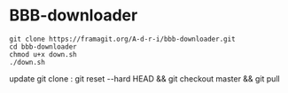 # BBB-downloader

```{bash}
git clone https://framagit.org/A-d-r-i/bbb-downloader.git
cd bbb-downloader
chmod u+x down.sh 
./down.sh
```

update git clone : git reset --hard HEAD && git checkout master && git pull